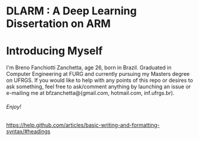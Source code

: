 # DLARM : A Deep Learning Dissertation on ARM #

# Introducing Myself #

I'm Breno Fanchiotti Zanchetta, age 26, born in Brazil.
Graduated in Computer Engineering at FURG and currently pursuing my Masters degree on UFRGS.
If you would like to help with any points of this repo or desires to ask something, feel free to ask/comment anything by launching an issue or e-mailing me at bfzanchetta@{gmail.com, hotmail.com, inf.ufrgs.br).

###### Enjoy! ######
https://help.github.com/articles/basic-writing-and-formatting-syntax/#headings
